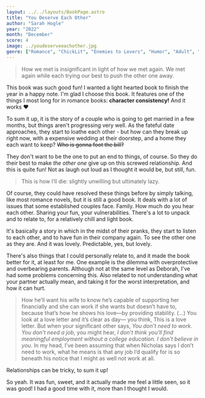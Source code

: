 ```yaml
---
layout: ../../layouts/BookPage.astro
title: "You Deserve Each Other"
author: "Sarah Hogle"
year: "2022"
month: "December"
score: 4
image: ../youdeserveeachother.jpg
genre: ["Romance", "ChickLit", "Enemies to Lovers", "Humor", "Adult", "Contemporary", "Marriage", "Slice Of Life"]
---
```

> How we met is insignificant in light of how we met again. 
> We met again while each trying our best to push the other one away.

This book was such good fun!
I wanted a light hearted book to finish the year in a happy note. I'm glad I choose this book. It features one of the things I most long for in romance books: **character consistency!** And it works ❤️

To sum it up, it is the story of a couple who is going to get married in a few months, but things aren't progressing very well. As the fateful date approaches, they start to loathe each other - but how can they break up right now, with a expensive wedding at their doorstep, and a home they each want to keep? ~~Who is gonna foot the bill?~~ 

They don't want to be the one to put an end to things, of course. So they do their best to make *the other one* give up on this screwed relationship. And this is quite fun! Not as laugh out loud as I thought it would be, but still, fun. 

> This is how I’ll die: slightly unwilling but ultimately lazy.

Of course, they could have resolved these things before by simply talking, like most romance novels, but it is still a good book. It deals with a lot of issues that some established couples face. Family. How much do you hear each other. Sharing your fun, your vulnerabilities. There's a lot to unpack and to relate to, for a relatively chill and light book. 

It's basically a story in which in the midst of their pranks, they start to listen to each other, and to have fun in their company again. To see the other one as they are. And it was lovely. Predictable, yes, but lovely.

There's also things that I could personally relate to, and it made the book better for it, at least for me. One example is the dilemma with overprotective and overbearing parents. Although not at the same level as Deborah, I've had some problems concerning this. Also related to not understanding what your partner actually mean, and taking it for the worst interpretation, and how it can hurt.

> How he’ll want his wife to know he’s capable of supporting her financially and she can work if she wants but doesn’t have to, because that’s how he shows his love—by providing stability. (…)
> You look at a love letter and it’s clear as day— you think, This is a love letter. But when your significant other says, *You don’t need to work. You don’t need a job*, you might hear, *I don’t think you’ll find meaningful employment without a college education. I don’t believe in you*. In my head, I’ve been assuming that when Nicholas says I don’t need to work, what he means is that any job I’d qualify for is so beneath his notice that I might as well not work at all.

Relationships can be tricky, to sum it up!

So yeah. It was fun, sweet, and it actually made me feel a little seen, so it was good! I had a good time with it, more than I thought I would.